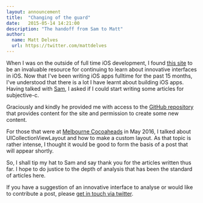 ```yaml
---
layout: announcement
title:  "Changing of the guard"
date:   2015-05-14 14:21:00
description: "The handoff from Sam to Matt"
author:
  name: Matt Delves
  url: https://twitter.com/mattdelves
---
```


When I was on the outside of full time iOS development, I found [this site](http://subjc.com) to be an invaluable resource for continuing to learn about innovative interfaces in iOS. Now that I've been writing iOS apps fulltime for the past 15 months, I've understood that there is a lot I have learnt about building iOS apps. Having talked with [Sam](https://twitter.com/sampage), I asked if I could start writing some articles for subjective-c.

Graciously and kindly he provided me with access to the [GitHub repository](https://github.com/subjc) that provides content for the site and permission to create some new content.

For those that were at [Melbourne Cocoaheads](http://melbournecocoaheads.com) in May 2016, I talked about UICollectionViewLayout and how to make a custom layout. As that topic is rather intense, I thought it would be good to form the basis of a post that will appear shortly.

So, I shall tip my hat to Sam and say thank you for the articles written thus far. I hope to do justice to the depth of analysis that has been the standard of articles here.

If you have a suggestion of an innovative interface to analyse or would like to contribute a post, please [get in touch via twitter](https://twitter.com/mattdelves).
